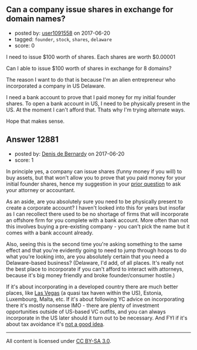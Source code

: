 ## Can a company issue shares in exchange for domain names?

- posted by: [user1091558](https://stackexchange.com/users/1098507/user1091558) on 2017-06-20
- tagged: `founder`, `stock`, `shares`, `delaware`
- score: 0

I need to issue $100 worth of shares. Each shares are worth $0.00001

Can I able to issue $100 worth of shares in exchange for 8 domains?

The reason I want to do that is because I'm an alien entrepreneur who incorporated a company in US Delaware. 

I need a bank account to prove that I paid money for my initial founder shares. To open a bank account in US, I need to be physically present in the US. At the moment I can't afford that. Thats why I'm trying alternate ways. 

Hope that makes sense.


## Answer 12881

- posted by: [Denis de Bernardy](https://stackexchange.com/users/182468/denis-de-bernardy) on 2017-06-20
- score: 1

In principle yes, a company can issue shares (funny money if you will) to buy assets, but that won't allow you to prove that you paid money for your initial founder shares, hence my suggestion in your [prior question](https://startups.stackexchange.com/questions/12848/can-i-use-bitcoin-to-buy-my-founder-stocks) to ask your attorney or accountant.

As an aside, are you absolutely sure you need to be physically present to create a corporate account? I haven't looked into this for years but insofar as I can recollect there used to be no shortage of firms that will incorporate an offshore firm for you complete with a bank account. More often than not this involves buying a pre-existing company - you can't pick the name but it comes with a bank account already.

Also, seeing this is the second time you're asking something to the same effect and that you're evidently going to need to jump through hoops to do what you're looking into, are you absolutely certain that you need a Delaware-based business? (Delaware, I'd add, of all places. It's really not the best place to incorporate if you can't afford to interact with attorneys, because it's big money friendly and broke founder/consumer hostile.)

If it's about incorporating in a developed country there are much better places, like [Las Vegas](https://www.youtube.com/watch?v=naDCCW5TSpU) (a quasi tax haven within the US), Estonia, Luxembourg, Malta, etc. If it's about following YC advice on incorporating there it's mostly nonsense IMO - there are plenty of investment opportunities outside of US-based VC outfits, and you can always incorporate in the US later should it turn out to be necessary. And FYI if it's about tax avoidance it's [not a good idea](https://startups.stackexchange.com/questions/12779/best-place-to-incorporate-international-startup).



---

All content is licensed under [CC BY-SA 3.0](https://creativecommons.org/licenses/by-sa/3.0/).
